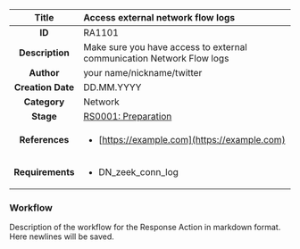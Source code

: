 | Title                       | Access external network flow logs         |
|:---------------------------:|:--------------------|
| **ID**                      | RA1101            |
| **Description**             | Make sure you have access to external communication Network Flow logs   |
| **Author**                  | your name/nickname/twitter        |
| **Creation Date**           | DD.MM.YYYY |
| **Category**                | Network      |
| **Stage**                   |[RS0001: Preparation](../Response_Stages/RS0001.md)| 
| **References** |<ul><li>[https://example.com](https://example.com)</li></ul>|
| **Requirements** |<ul><li>DN_zeek_conn_log</li></ul>|

### Workflow

Description of the workflow for the Response Action in markdown format.  
Here newlines will be saved.  
